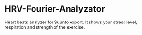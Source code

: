 HRV-Fourier-Analyzator
======================

Heart beats analyzer for Suunto export. It shows your stress level, respiration and strength of the exercise.
